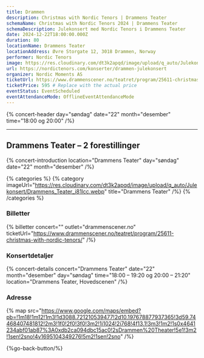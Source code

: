 ```yaml
---
title: Drammen
description: Christmas with Nordic Tenors | Drammens Teater
schemaName: Christmas with Nordic Tenors 2024 | Drammens Teater
schemaDescription: Julekonsert med Nordic Tenors i Drammens Teater
date: 2024-12-22T18:00:00.000Z
duration: 80
locationName: Drammens Teater
locationAddress: Øvre Storgate 12, 3018 Drammen, Norway
performer: Nordic Tenors
image: https://res.cloudinary.com/dt3k2apqd/image/upload/q_auto/Julekonsert/schema_-_Drammens_Teater_txivpw.webp
url: https://nordictenors.com/konserter/drammen-julekonsert
organizer: Nordic Moments AS
ticketUrl: https://www.drammenscener.no/teatret/program/25611-christmas-with-nordic-tenors/
ticketPrice: 595 # Replace with the actual price
eventStatus: EventScheduled
eventAttendanceMode: OfflineEventAttendanceMode
---
```


{% concert-header day="søndag" date="22" month="desember" time="18:00 og 20:00" /%}

---

## Drammens Teater – 2 forestillinger

{% concert-introduction location="Drammens Teater" day="søndag" date="22" month="desember" /%}

{% categories %}
{% category imageUrl="https://res.cloudinary.com/dt3k2apqd/image/upload/q_auto/Julekonsert/Drammens_Teater_i81lcc.webp" title="Drammens Teater" /%}
{% /categories %}

### Billetter

{% billetter concert="" outlet="drammenscener.no" ticketUrl="https://www.drammenscener.no/teatret/program/25611-christmas-with-nordic-tenors/" /%}

### Konsertdetaljer

{% concert-details concert="Drammens Teater" date="22" month="desember" day="søndag" time="18:00 – 19:20 og 20:00 – 21:20" location="Drammens Teater, Hovedscenen" /%}

### Adresse

{% map src="https://www.google.com/maps/embed?pb=!1m18!1m12!1m3!1d3088.721210539477!2d10.197678877937365!3d59.74468407481812!2m3!1f0!2f0!3f0!3m2!1i1024!2i768!4f13.1!3m3!1m2!1s0x4641234abf01ab87%3A0xdb2ca094dbc15ac0!2sDrammen%20Theater!5e1!3m2!1sen!2sno!4v1695104349276!5m2!1sen!2sno" /%}

{%go-back-button/%}
